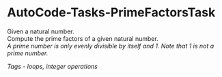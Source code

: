 # AutoCode-Tasks-PrimeFactorsTask

﻿Given a natural number.  
Compute the prime factors of a given natural number.    
_A prime number is only evenly divisible by itself and 1. Note that 1 is not a prime number._

_Tags - loops, integer operations_
